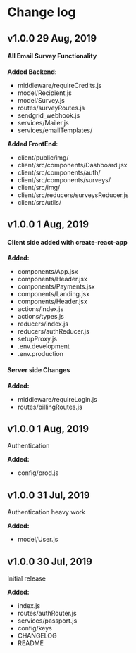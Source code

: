 # Change log

## v1.0.0 29 Aug, 2019

#### All Email Survey Functionality

**Added Backend:**

- middleware/requireCredits.js
- model/Recipient.js
- model/Survey.js
- routes/surveyRoutes.js
- sendgrid_webhook.js
- services/Mailer.js
- services/emailTemplates/

**Added FrontEnd:**

- client/public/img/
- client/src/components/Dashboard.jsx
- client/src/components/auth/
- client/src/components/surveys/
- client/src/img/
- client/src/reducers/surveysReducer.js
- client/src/utils/

## v1.0.0 1 Aug, 2019

#### Client side added with create-react-app

**Added:**

- components/App.jsx
- components/Header.jsx
- components/Payments.jsx
- components/Landing.jsx
- components/Header.jsx
- actions/index.js
- actions/types.js
- reducers/index.js
- reducers/authReducer.js
- setupProxy.js
- .env.development
- .env.production

#### Server side Changes

**Added:**

- middleware/requireLogin.js
- routes/billingRoutes.js

## v1.0.0 1 Aug, 2019

Authentication

**Added:**

- config/prod.js

## v1.0.0 31 Jul, 2019

Authentication heavy work

**Added:**

- model/User.js

## v1.0.0 30 Jul, 2019

Initial release

**Added:**

- index.js
- routes/authRouter.js
- services/passport.js
- config/keys
- CHANGELOG
- README
